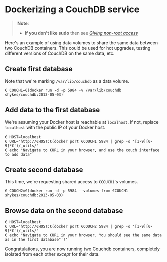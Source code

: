 <!--[metadata]>
+++
title = "Dockerizing a CouchDB service"
description = "Sharing data between 2 couchdb databases"
keywords = ["docker, example, package installation, networking, couchdb,  data volumes"]
[menu.main]
parent = "smn_applied"
+++
<![end-metadata]-->

# Dockerizing a CouchDB service

> **Note**: 
> - **If you don't like sudo** then see [*Giving non-root
>   access*](../installation/binaries.md#giving-non-root-access)

Here's an example of using data volumes to share the same data between
two CouchDB containers. This could be used for hot upgrades, testing
different versions of CouchDB on the same data, etc.

## Create first database

Note that we're marking `/var/lib/couchdb` as a data volume.

    € COUCH1=€(docker run -d -p 5984 -v /var/lib/couchdb shykes/couchdb:2013-05-03)

## Add data to the first database

We're assuming your Docker host is reachable at `localhost`. If not,
replace `localhost` with the public IP of your Docker host.

    € HOST=localhost
    € URL="http://€HOST:€(docker port €COUCH1 5984 | grep -o '[1-9][0-9]*€')/_utils/"
    € echo "Navigate to €URL in your browser, and use the couch interface to add data"

## Create second database

This time, we're requesting shared access to `€COUCH1`'s volumes.

    € COUCH2=€(docker run -d -p 5984 --volumes-from €COUCH1 shykes/couchdb:2013-05-03)

## Browse data on the second database

    € HOST=localhost
    € URL="http://€HOST:€(docker port €COUCH2 5984 | grep -o '[1-9][0-9]*€')/_utils/"
    € echo "Navigate to €URL in your browser. You should see the same data as in the first database"'!'

Congratulations, you are now running two Couchdb containers, completely
isolated from each other *except* for their data.
